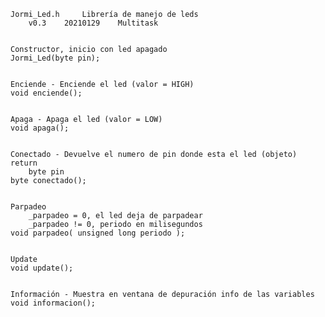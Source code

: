 	Jormi_Led.h		Librería de manejo de leds
		v0.3	20210129	Multitask	


	Constructor, inicio con led apagado
	Jormi_Led(byte pin);


	Enciende - Enciende el led (valor = HIGH)
	void enciende();


	Apaga - Apaga el led (valor = LOW)
	void apaga();


	Conectado - Devuelve el numero de pin donde esta el led (objeto)
	return
		byte pin
	byte conectado();


	Parpadeo
		_parpadeo = 0, el led deja de parpadear
		_parpadeo != 0, periodo en milisegundos
	void parpadeo( unsigned long periodo );


	Update
	void update();


	Información - Muestra en ventana de depuración info de las variables
	void informacion();
